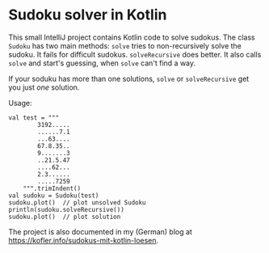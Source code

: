 # Sudoku solver in Kotlin

This small IntelliJ project contains Kotlin code to solve sudokus. The class `Sudoku` has two main methods: `solve` tries to non-recursively solve the sudoku. It fails for difficult sudokus. `solveRecursive` does better. It also calls `solve` and start's guessing, when `solve` can't find a way.

If your soduku has more than one solutions, `solve` or `solveRecursive` get you just *one* solution.

Usage:

```
val test = """
        3192.....
        ......7.1
        ...63....
        67.8.35..
        9.......3
        ..21.5.47
        ....62...
        2.3......
        .....7259
    """.trimIndent()
val sudoku = Sudoku(test)
sudoku.plot()  // plot unsolved Sudoku
println(sudoku.solveRecursive())
sudoku.plot()  // plot solution
```

The project is also documented in my (German) blog at <https://kofler.info/sudokus-mit-kotlin-loesen>.

